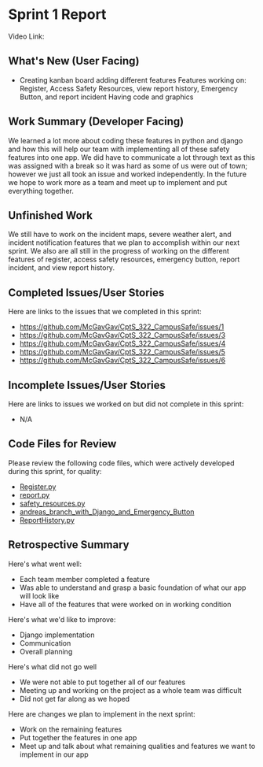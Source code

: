 # Sprint 1 Report 
Video Link: 
## What's New (User Facing)
 * Creating kanban board adding different features 
   Features working on: Register, Access Safety Resources, view report history, Emergency Button, and report incident 
   Having code and graphics 


## Work Summary (Developer Facing)
We learned a lot more about coding these features in python and django and how this will help our team with 
implementing all of these safety features into one app. We did have to communicate a lot through text as this 
was assigned with a break so it was hard as some of us were out of town; however we just all took an issue and worked independently. 
In the future we hope to work more as a team and meet up to implement and put everything together.

## Unfinished Work
We still have to work on the incident maps, severe weather alert, and incident notification features that we 
plan to accomplish within our next sprint. We also are all still in the progress of working on the different features of 
register, access safety resources, emergency button, report incident, and view report history.

## Completed Issues/User Stories
Here are links to the issues that we completed in this sprint:

 * https://github.com/McGavGav/CptS_322_CampusSafe/issues/1
 * https://github.com/McGavGav/CptS_322_CampusSafe/issues/3
 * https://github.com/McGavGav/CptS_322_CampusSafe/issues/4
 * https://github.com/McGavGav/CptS_322_CampusSafe/issues/5
 * https://github.com/McGavGav/CptS_322_CampusSafe/issues/6
 
 ## Incomplete Issues/User Stories
 Here are links to issues we worked on but did not complete in this sprint:
 * N/A

## Code Files for Review
Please review the following code files, which were actively developed during this sprint, for quality:
 * [Register.py](https://github.com/McGavGav/CptS_322_CampusSafe/blob/gavin/Register.py)
 * [report.py](https://github.com/McGavGav/CptS_322_CampusSafe/blob/gilad/report.py)
 * [safety_resources.py](https://github.com/McGavGav/CptS_322_CampusSafe/blob/julian/safety_resources.py)
 * [andreas_branch_with_Django_and_Emergency_Button](https://github.com/McGavGav/CptS_322_CampusSafe/tree/andrea)
 * [ReportHistory.py](https://github.com/McGavGav/CptS_322_CampusSafe/blob/Marissa/ReportHistory.py)
 
## Retrospective Summary
Here's what went well:
  * Each team member completed a feature
  * Was able to understand and grasp a basic foundation of what our app will look like
  * Have all of the features that were worked on in working condition
 
Here's what we'd like to improve:
   * Django implementation
   * Communication
   * Overall planning

Here's what did not go well
  * We were not able to put together all of our features 
  * Meeting up and working on the project as a whole team was difficult 
  * Did not get far along as we hoped

  
Here are changes we plan to implement in the next sprint:
   * Work on the remaining features
   * Put together the features in one app
   * Meet up and talk about what remaining qualities and features we want to implement in our app
